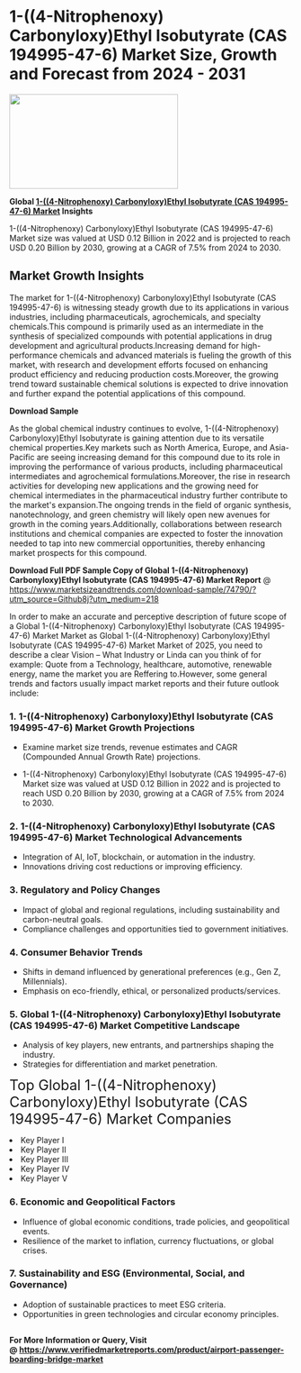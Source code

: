 <H1>1-((4-Nitrophenoxy) Carbonyloxy)Ethyl Isobutyrate (CAS 194995-47-6) Market Size, Growth and Forecast from 2024 - 2031</H1><img class="aligncenter size-medium wp-image-584254" src="https://thirdeyenews.in/wp-content/uploads/2024/09/Global-Market-Research-300x168.jpeg" alt="" width="300" height="168" /><p><strong>Global&nbsp;<a href="https://www.marketsizeandtrends.com/download-sample/74790/?utm_source=Github8j?utm_medium=218">1-((4-Nitrophenoxy) Carbonyloxy)Ethyl Isobutyrate (CAS 194995-47-6) Market</a> Insights</strong></p><p>1-((4-Nitrophenoxy) Carbonyloxy)Ethyl Isobutyrate (CAS 194995-47-6) Market size was valued at USD 0.12 Billion in 2022 and is projected to reach USD 0.20 Billion by 2030, growing at a CAGR of 7.5% from 2024 to 2030.</p><p><h2>Market Growth Insights</h2> <p>The market for 1-((4-Nitrophenoxy) Carbonyloxy)Ethyl Isobutyrate (CAS 194995-47-6) is witnessing steady growth due to its applications in various industries, including pharmaceuticals, agrochemicals, and specialty chemicals.This compound is primarily used as an intermediate in the synthesis of specialized compounds with potential applications in drug development and agricultural products.Increasing demand for high-performance chemicals and advanced materials is fueling the growth of this market, with research and development efforts focused on enhancing product efficiency and reducing production costs.Moreover, the growing trend toward sustainable chemical solutions is expected to drive innovation and further expand the potential applications of this compound.</p> <p><strong>Download Sample</strong></p> <p>As the global chemical industry continues to evolve, 1-((4-Nitrophenoxy) Carbonyloxy)Ethyl Isobutyrate is gaining attention due to its versatile chemical properties.Key markets such as North America, Europe, and Asia-Pacific are seeing increasing demand for this compound due to its role in improving the performance of various products, including pharmaceutical intermediates and agrochemical formulations.Moreover, the rise in research activities for developing new applications and the growing need for chemical intermediates in the pharmaceutical industry further contribute to the market's expansion.The ongoing trends in the field of organic synthesis, nanotechnology, and green chemistry will likely open new avenues for growth in the coming years.Additionally, collaborations between research institutions and chemical companies are expected to foster the innovation needed to tap into new commercial opportunities, thereby enhancing market prospects for this compound.</p> <p><span class=""><strong>Download Full PDF Sample Copy of Global 1-((4-Nitrophenoxy) Carbonyloxy)Ethyl Isobutyrate (CAS 194995-47-6) Market Report</strong> @ <a href="https://www.marketsizeandtrends.com/download-sample/74790/?utm_source=Github8j?utm_medium=218" target="_blank">https://www.marketsizeandtrends.com/download-sample/74790/?utm_source=Github8j?utm_medium=218</a></span></p><p>In order to make an accurate and perceptive description of future scope of a Global&nbsp;1-((4-Nitrophenoxy) Carbonyloxy)Ethyl Isobutyrate (CAS 194995-47-6) Market Market as Global&nbsp;1-((4-Nitrophenoxy) Carbonyloxy)Ethyl Isobutyrate (CAS 194995-47-6) Market Market of 2025, you need to describe a clear Vision &ndash; What Industry or Linda can you think of for example: Quote from a Technology, healthcare, automotive, renewable energy, name the market you are Reffering to.However, some general trends and factors usually impact market reports and their future outlook include:</p><h3>1.&nbsp;<strong>1-((4-Nitrophenoxy) Carbonyloxy)Ethyl Isobutyrate (CAS 194995-47-6) Market Growth Projections</strong></h3><ul><li>Examine market size trends, revenue estimates and CAGR (Compounded Annual Growth Rate) projections.</li><li><p>1-((4-Nitrophenoxy) Carbonyloxy)Ethyl Isobutyrate (CAS 194995-47-6) Market size was valued at USD 0.12 Billion in 2022 and is projected to reach USD 0.20 Billion by 2030, growing at a CAGR of 7.5% from 2024 to 2030.</p></li></ul><h3>2.&nbsp;<strong>1-((4-Nitrophenoxy) Carbonyloxy)Ethyl Isobutyrate (CAS 194995-47-6) Market Technological Advancements</strong></h3><ul><li>Integration of AI, IoT, blockchain, or automation in the industry.</li><li>Innovations driving cost reductions or improving efficiency.</li></ul><h3>3.&nbsp;<strong>Regulatory and Policy Changes</strong></h3><ul><li>Impact of global and regional regulations, including sustainability and carbon-neutral goals.</li><li>Compliance challenges and opportunities tied to government initiatives.</li></ul><h3>4.&nbsp;<strong>Consumer Behavior Trends</strong></h3><ul><li>Shifts in demand influenced by generational preferences (e.g., Gen Z, Millennials).</li><li>Emphasis on eco-friendly, ethical, or personalized products/services.</li></ul><h3>5.&nbsp;<strong>Global 1-((4-Nitrophenoxy) Carbonyloxy)Ethyl Isobutyrate (CAS 194995-47-6) Market Competitive Landscape</strong></h3><ul><li>Analysis of key players, new entrants, and partnerships shaping the industry.</li><li>Strategies for differentiation and market penetration.</li></ul><p data-pm-slice="1 1 []"><span style="color: inherit; font-family: inherit; font-size: 25px;">Top Global 1-((4-Nitrophenoxy) Carbonyloxy)Ethyl Isobutyrate (CAS 194995-47-6) Market Companies</span></p><div class="" data-test-id=""><p><li>Key Player I</li><li> Key Player II</li><li> Key Player III</li><li> Key Player IV</li><li> Key Player V</li></p></div><h3>6.&nbsp;<strong>Economic and Geopolitical Factors</strong></h3><ul><li>Influence of global economic conditions, trade policies, and geopolitical events.</li><li>Resilience of the market to inflation, currency fluctuations, or global crises.</li></ul><h3>7.&nbsp;<strong>Sustainability and ESG (Environmental, Social, and Governance)</strong></h3><ul><li>Adoption of sustainable practices to meet ESG criteria.</li><li>Opportunities in green technologies and circular economy principles.</li></ul><h2><strong style="font-size: 14px;">For More Information or Query, Visit @&nbsp;</strong><a style="background-color: #ffffff; font-size: 14px;" href="https://www.marketsizeandtrends.com/report/1-4-nitrophenoxy-carbonyloxyethyl-isobutyrate-cas-194995-47-6-market/" target="_blank">https://www.verifiedmarketreports.com/product/airport-passenger-boarding-bridge-market</a></h2>